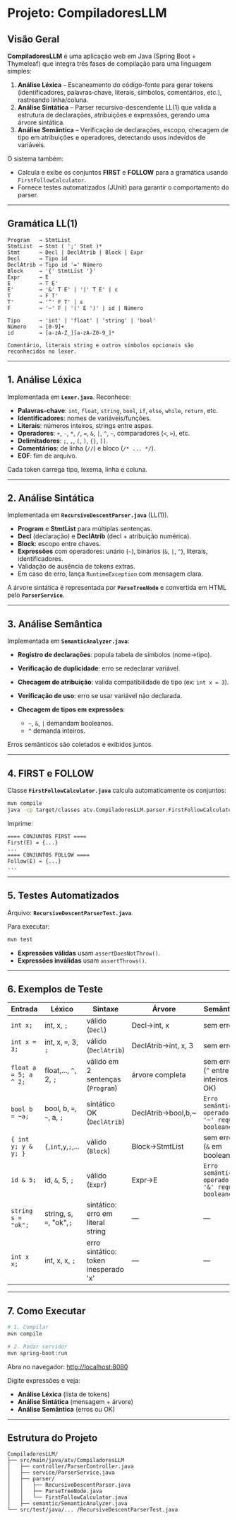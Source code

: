 # Projeto: CompiladoresLLM

## Visão Geral

**CompiladoresLLM** é uma aplicação web em Java (Spring Boot + Thymeleaf) que integra três fases de compilação para uma linguagem simples:

1. **Análise Léxica** – Escaneamento do código-fonte para gerar tokens (identificadores, palavras‑chave, literais, símbolos, comentários, etc.), rastreando linha/coluna.
2. **Análise Sintática** – Parser recursivo-descendente LL(1) que valida a estrutura de declarações, atribuições e expressões, gerando uma árvore sintática.
3. **Análise Semântica** – Verificação de declarações, escopo, checagem de tipo em atribuições e operadores, detectando usos indevidos de variáveis.

O sistema também:

* Calcula e exibe os conjuntos **FIRST** e **FOLLOW** para a gramática usando `FirstFollowCalculator`.
* Fornece testes automatizados (JUnit) para garantir o comportamento do parser.

---

## Gramática LL(1)

```bnf
Program   → StmtList
StmtList  → Stmt ( ';' Stmt )*
Stmt      → Decl | DeclAtrib | Block | Expr
Decl      → Tipo id
DeclAtrib → Tipo id '=' Número
Block     → '{' StmtList '}'
Expr      → E
E         → T E'
E'        → '&' T E' | '|' T E' | ε
T         → F T'
T'        → '^' F T' | ε
F         → '~' F | '(' E ')' | id | Número

Tipo      → 'int' | 'float' | 'string' | 'bool'
Número    → [0-9]+
id        → [a-zA-Z_][a-zA-Z0-9_]*

Comentário, literais string e outros símbolos opcionais são reconhecidos no lexer.
```

---

## 1. Análise Léxica

Implementada em **`Lexer.java`**. Reconhece:

* **Palavras-chave**: `int`, `float`, `string`, `bool`, `if`, `else`, `while`, `return`, etc.
* **Identificadores**: nomes de variáveis/funções.
* **Literais**: números inteiros, strings entre aspas.
* **Operadores**: `+`, `-`, `*`, `/`, `=`, `&`, `|`, `^`, `~`, comparadores (`<`, `>`), etc.
* **Delimitadores**: `;`, `,`, `(`, `)`, `{}`, `[]`.
* **Comentários**: de linha (`//`) e bloco (`/* ... */`).
* **EOF**: fim de arquivo.

Cada token carrega tipo, lexema, linha e coluna.

---

## 2. Análise Sintática

Implementada em **`RecursiveDescentParser.java`** (LL(1)).

* **Program** e **StmtList** para múltiplas sentenças.
* **Decl** (declaração) e **DeclAtrib** (decl + atribuição numérica).
* **Block**: escopo entre chaves.
* **Expressões** com operadores: unário (`~`), binários (`&`, `|`, `^`), literais, identificadores.
* Validação de ausência de tokens extras.
* Em caso de erro, lança `RuntimeException` com mensagem clara.

A árvore sintática é representada por **`ParseTreeNode`** e convertida em HTML pelo **`ParserService`**.

---

## 3. Análise Semântica

Implementada em **`SemanticAnalyzer.java`**:

* **Registro de declarações**: popula tabela de símbolos (nome→tipo).
* **Verificação de duplicidade**: erro se redeclarar variável.
* **Checagem de atribuição**: valida compatibilidade de tipo (ex: `int x = 3`).
* **Verificação de uso**: erro se usar variável não declarada.
* **Checagem de tipos em expressões**:

  * `~`, `&`, `|` demandam booleanos.
  * `^` demanda inteiros.

Erros semânticos são coletados e exibidos juntos.

---

## 4. FIRST e FOLLOW

Classe **`FirstFollowCalculator.java`** calcula automaticamente os conjuntos:

```bash
mvn compile
java -cp target/classes atv.CompiladoresLLM.parser.FirstFollowCalculator
```

Imprime:

```
==== CONJUNTOS FIRST ====
First(E) = {...}
...
==== CONJUNTOS FOLLOW ====
Follow(E) = {...}
...
```

---

## 5. Testes Automatizados

Arquivo: **`RecursiveDescentParserTest.java`**.

Para executar:

```bash
mvn test
```

* **Expressões válidas** usam `assertDoesNotThrow()`.
* **Expressões inválidas** usam `assertThrows()`.

---

## 6. Exemplos de Teste

| Entrada               | Léxico                    | Sintaxe                              | Árvore              | Semântico                                        |
| --------------------- | ------------------------- | ------------------------------------ | ------------------- | ------------------------------------------------ |
| `int x;`              | int, x, `;`               | válido (`Decl`)                      | Decl→int, x         | sem erros                                        |
| `int x = 3;`          | int, x, `=`, 3, `;`       | válido (`DeclAtrib`)                 | DeclAtrib→int, x, 3 | sem erros                                        |
| `float a = 5; a ^ 2;` | float,..., `^`, 2, `;`    | válido em 2 sentenças (`Program`)    | árvore completa     | sem erros (`^` entre inteiros OK)                |
| `bool b = ~a;`        | bool, b, `=`, `~`, a, `;` | sintático OK (`DeclAtrib`)           | DeclAtrib→bool,b,\~ | `Erro semântico: operador '~' requer booleano.`  |
| `{ int y; y & y; }`   | `{`,`int`,`y`,`;`,...     | válido (`Block`)                     | Block→StmtList      | sem erros (`&` em booleanos)                     |
| `id & 5;`             | id, `&`, 5, `;`           | válido (`Expr`)                      | Expr→E              | `Erro semântico: operador '&' requer booleanos.` |
| `string s = "ok";`    | string, s, `=`, "ok",`;`  | sintático: erro em literal string    | —                   | —                                                |
| `int x x;`            | int, x, x, `;`            | erro sintático: token inesperado 'x' | —                   | —                                                |

---

## 7. Como Executar

```bash
# 1. Compilar
mvn compile

# 2. Rodar servidor
mvn spring-boot:run
```

Abra no navegador: [http://localhost:8080](http://localhost:8080)

Digite expressões e veja:

* **Análise Léxica** (lista de tokens)
* **Análise Sintática** (mensagem + árvore)
* **Análise Semântica** (erros ou OK)

---

## Estrutura do Projeto

```
CompiladoresLLM/
├── src/main/java/atv/CompiladoresLLM
│   ├── controller/ParserController.java
│   ├── service/ParserService.java
│   ├── parser/
│   │   ├── RecursiveDescentParser.java
│   │   ├── ParseTreeNode.java
│   │   └── FirstFollowCalculator.java
│   ├── semantic/SemanticAnalyzer.java
└── src/test/java/... /RecursiveDescentParserTest.java
```

